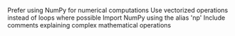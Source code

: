 Prefer using NumPy for numerical computations
Use vectorized operations instead of loops where possible
Import NumPy using the alias 'np'
Include comments explaining complex mathematical operations